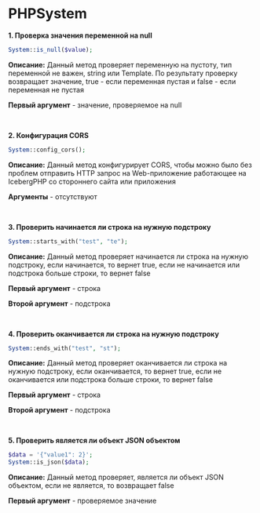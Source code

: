 # PHPSystem

**1. Проверка значения переменной на null**
```php
System::is_null($value);
```

**Описание:** Данный метод проверяет переменную на пустоту, тип переменной не важен, string или Template. По результату проверку возвращает значение, true - если переменная пустая и false - если переменная не пустая

**Первый аргумент** - значение, проверяемое на null

<br>

**2. Конфигурация CORS**
```php
System::config_cors();
```

**Описание:** Данный метод конфигурирует CORS, чтобы можно было без проблем отправить HTTP запрос на Web-приложение работающее на IcebergPHP со стороннего сайта или приложения

**Аргументы** - отсутствуют

<br>

**3. Проверить начинается ли строка на нужную подстроку**
```php
System::starts_with("test", "te");
```

**Описание:** Данный метод проверяет начинается ли строка на нужную подстроку, если начинается, то вернет true, если не начинается или подстрока больше строки, то вернет false

**Первый аргумент** - строка

**Второй аргумент** - подстрока

<br>

**4. Проверить оканчивается ли строка на нужную подстроку**
```php
System::ends_with("test", "st");
```

**Описание:** Данный метод проверяет оканчивается ли строка на нужную подстроку, если оканчивается, то вернет true, если не оканчивается или подстрока больше строки, то вернет false


**Первый аргумент** - строка

**Второй аргумент** - подстрока

<br>

**5. Проверить является ли объект JSON объектом**
```php
$data = '{"value1": 2}';
System::is_json($data);
```

**Описание:** Данный метод проверяет, является ли объект JSON объектом, если не является, то возвращает false

**Первый аргумент** - проверяемое значение